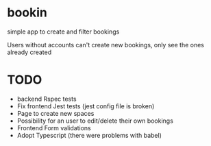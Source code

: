 # bookin
simple app to create and filter bookings

Users without accounts can't create new bookings, only see the ones already created

# TODO

 - backend Rspec tests
 - Fix frontend Jest tests (jest config file is broken)
 - Page to create new spaces
 - Possibility for an user to edit/delete their own bookings
 - Frontend Form validations
 - Adopt Typescript (there were problems with babel)
